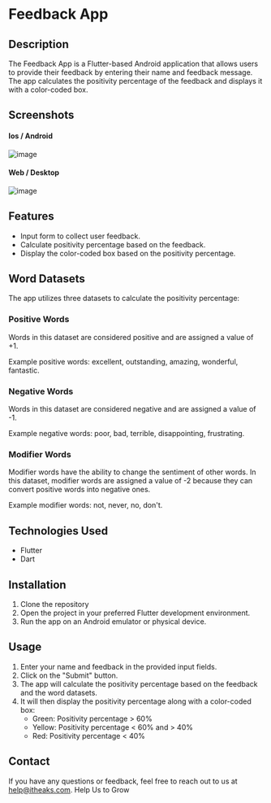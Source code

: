 # Feedback App

## Description
The Feedback App is a Flutter-based Android application that allows users to provide their feedback by entering their name and feedback message. The app calculates the positivity percentage of the feedback and displays it with a color-coded box.

## Screenshots
#### Ios / Android
![image](https://github.com/itheaks/Feedback/assets/134759689/981453c1-09fd-4b50-aadb-78a18e5bc944)

#### Web / Desktop
![image](https://github.com/itheaks/Feedback/assets/134759689/b34b93fb-3fed-4a1f-8130-4ec9eebaa6b2)

## Features
- Input form to collect user feedback.
- Calculate positivity percentage based on the feedback.
- Display the color-coded box based on the positivity percentage.

## Word Datasets
The app utilizes three datasets to calculate the positivity percentage:

### Positive Words
Words in this dataset are considered positive and are assigned a value of +1.

Example positive words: excellent, outstanding, amazing, wonderful, fantastic.

### Negative Words
Words in this dataset are considered negative and are assigned a value of -1.

Example negative words: poor, bad, terrible, disappointing, frustrating.

### Modifier Words
Modifier words have the ability to change the sentiment of other words. In this dataset, modifier words are assigned a value of -2 because they can convert positive words into negative ones.

Example modifier words: not, never, no, don't.

## Technologies Used
- Flutter
- Dart


## Installation
1. Clone the repository
2. Open the project in your preferred Flutter development environment.
3. Run the app on an Android emulator or physical device.

## Usage
1. Enter your name and feedback in the provided input fields.
2. Click on the "Submit" button.
3. The app will calculate the positivity percentage based on the feedback and the word datasets.
4. It will then display the positivity percentage along with a color-coded box:
   - Green: Positivity percentage > 60%
   - Yellow: Positivity percentage < 60% and > 40%
   - Red: Positivity percentage < 40%


## Contact
If you have any questions or feedback, feel free to reach out to us at [help@itheaks.com](mailto:amigonest@gmail.com). Help Us to Grow
